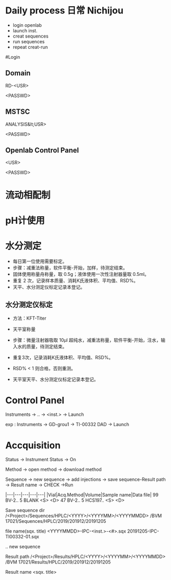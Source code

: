# Daily process 日常 Nichijou
- login openlab
- launch inst.
- creat sequences
- run sequences
- repeat creat-run

#Login
## Domain
RD-&lt;USR&gt;

&lt;PASSWD&gt;

## MSTSC
ANALYSIS\&lt;USR&gt;

&lt;PASSWD&gt;

## Openlab Control Panel
&lt;USR&gt;

&lt;PASSWD&gt;

# 流动相配制

# pH计使用 

# 水分测定

- 每日第一位使用需要标定。
- 步骤：减重法称量，软件平衡-开始，加样，待测定结束。
- 固体使用称量舟称量，取 0.5g；液体使用一次性注射器量取 0.5ml。
- 重复 2 次，记录样本质量、消耗K氏液体积、平均值、RSD%。
- 天平、水分测定仪标定记录本登记。

## 水分测定仪标定

- 方法：KFT-Titer

- 天平室称量

- 步骤：微量注射器吸取 10μl 超纯水，减重法称量，软件平衡-开始，注水，输入水的质量，待测定结束。
- 重复3次，记录消耗K氏液体积、平均值、RSD%。
- RSD% < 1 则合格，否则重测。
- 天平室天平、水分测定仪标定记录本登记。

# Control Panel

Instruments → .. → &lt;inst.&gt; → Launch

exp : Instruments → GD-grou1 → TI-00332 DAD → Launch

# Accquisition
Status → Instrument Status → On

Method → open method → download method

Sequence → new sequence → add injections → save sequence-Result path → Result name → CHECK →Run

|---|---|---|---|---|
|Vial|Acq.Method|Volume|Sample name|Data file|
99 BV-2.. 5 BLANK &lt;S&gt; &lt;D&gt;
47 BV-2.. 5 HCS197.. &lt;S&gt; &lt;D&gt;

Save sequence
dir
/&lt;Project&gt;/Sequences/HPLC/&lt;YYYY&gt;/&lt;YYYYMM&gt;/&lt;YYYYMMDD&gt;
/BVM 17021/Sequences/HPLC/2019/201912/20191205

file name(sqx. title)
&lt;YYYYMMDD&gt;-IPC-&lt;inst.&gt;-&lt;#&gt;.sqx
20191205-IPC-TI00332-01.sqx

..
new sequence

Result path
/&lt;Project&gt;/Results/HPLC/&lt;YYYY&gt;/&lt;YYYYMM&gt;/&lt;YYYYMMDD&gt;
/BVM 17021/Results/HPLC/2019/201912/20191205

Result name
&lt;sqx. title&gt;
